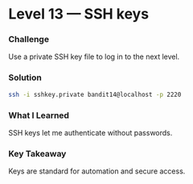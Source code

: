 # Level 13 — SSH keys

### Challenge
Use a private SSH key file to log in to the next level.

### Solution
```bash
ssh -i sshkey.private bandit14@localhost -p 2220
```

### What I Learned
SSH keys let me authenticate without passwords.

### Key Takeaway
Keys are standard for automation and secure access.
